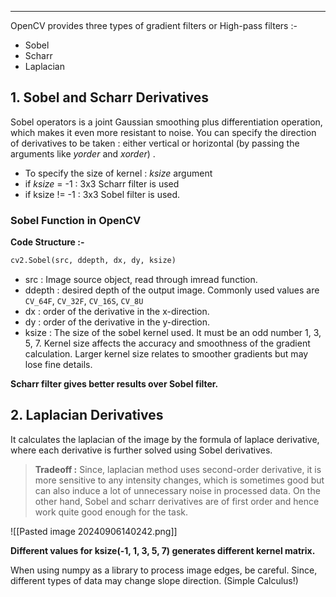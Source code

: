 
---

OpenCV provides three types of gradient filters or High-pass filters :-

- Sobel
- Scharr
- Laplacian

## 1. Sobel and Scharr Derivatives

Sobel operators is a joint Gaussian smoothing plus differentiation operation, which makes it even more resistant to noise. You can specify the direction of derivatives to be taken : either vertical or horizontal (by passing the arguments like *yorder* and *xorder*) .

- To specify the size of kernel : *ksize* argument
- if *ksize* = -1 : 3x3 Scharr filter is used
- if ksize != -1 : 3x3 Sobel filter is used.

### Sobel Function in OpenCV

**Code Structure :-**

```python
cv2.Sobel(src, ddepth, dx, dy, ksize)
```

- src : Image source object, read through imread function.
- ddepth : desired depth of the output image. Commonly used values are `CV_64F`, `CV_32F`, `CV_16S`, `CV_8U`
- dx : order of the derivative in the x-direction.
- dy : order of the derivative in the y-direction.
- ksize : The size of the sobel kernel used. It must be an odd number 1, 3, 5, 7. Kernel size affects the accuracy and smoothness of the gradient calculation. Larger kernel size relates to smoother gradients but may lose fine details.

**Scharr filter gives better results over Sobel filter.**

## 2. Laplacian Derivatives

It calculates the laplacian of the image by the formula of laplace derivative, where each derivative is further solved using Sobel derivatives.

> **Tradeoff :**
> Since, laplacian method uses second-order derivative, it is more sensitive to any intensity changes, which is sometimes good but can also induce a lot of unnecessary noise in processed data. On the other hand, Sobel and scharr derivatives are of first order and hence work quite good enough for the task.

![[Pasted image 20240906140242.png]]

 **Different values for ksize(-1, 1, 3, 5, 7) generates different kernel matrix.**

When using numpy as a library to process image edges, be careful. Since, different types of data may change slope direction. (Simple Calculus!)


